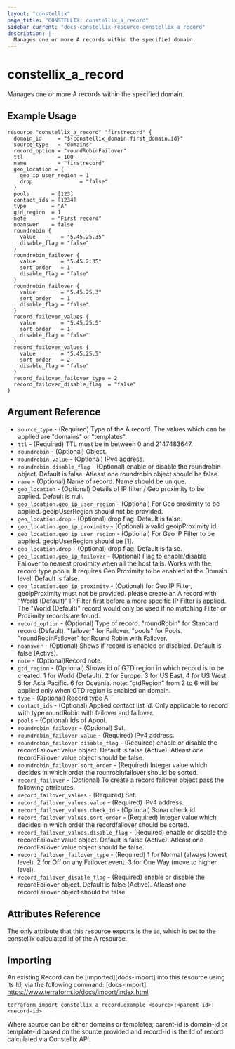 ```yaml
---
layout: "constellix"
page_title: "CONSTELLIX: constellix_a_record"
sidebar_current: "docs-constellix-resource-constellix_a_record"
description: |-
  Manages one or more A records within the specified domain.
---
```


# constellix_a_record
Manages one or more A records within the specified domain.

## Example Usage ##

```hcl
resource "constellix_a_record" "firstrecord" {
  domain_id     = "${constellix_domain.first_domain.id}"
  source_type   = "domains"
  record_option = "roundRobinFailover"
  ttl           = 100
  name          = "firstrecord"
  geo_location = {
    geo_ip_user_region = 1
    drop               = "false"
  }
  pools       = [123]
  contact_ids = [1234]
  type        = "A"
  gtd_region  = 1
  note        = "First record"
  noanswer    = false
  roundrobin {
    value        = "5.45.25.35"
    disable_flag = "false"
  }
  roundrobin_failover {
    value        = "5.45.2.35"
    sort_order   = 1
    disable_flag = "false"
  }
  roundrobin_failover {
    value        = "5.45.25.3"
    sort_order   = 1
    disable_flag = "false"
  }
  record_failover_values {
    value        = "5.45.25.5"
    sort_order   = 1
    disable_flag = "false"
  }
  record_failover_values {
    value        = "5.45.25.5"
    sort_order   = 2
    disable_flag = "false"
  }
  record_failover_failover_type = 2
  record_failover_disable_flag  = "false"
}

```

## Argument Reference ##
* `source_type` - (Required) Type of the A record. The values which can be applied are "domains" or "templates".
* `ttl` - (Required) TTL must be in between 0 and 2147483647.
* `roundrobin` - (Optional) Object.
* `roundrobin.value` - (Optional) IPv4 address.
* `roundrobin.disable_flag` - (Optional) enable or disable the roundrobin object. Default is false. Atleast one roundrobin object should be false.
* `name` - (Optional) Name of record. Name should be unique.
* `geo_location` - (Optional) Details of IP filter / Geo proximity to be applied. Default is null.
* `geo_location.geo_ip_user_region` - (Optional) For Geo proximity to be applied. geoipUserRegion should not be provided.
* `geo_location.drop` - (Optional) drop flag. Default is false.
* `geo_location.geo_ip_proximity` - (Optional) a valid geoipProximity id.
* `geo_location.geo_ip_user_region` - (Optional) For Geo IP Filter to be applied. geoipUserRegion should be [1].
* `geo_location.drop` - (Optional) drop flag. Default is false.
* `geo_location.geo_ip_failover` - (Optional) Flag to enable/disable Failover to nearest proximity when all the host fails. Works with the record type pools. It requires Geo Proximity to be enabled at the Domain level. Default is false. 
* `geo_location.geo_ip_proximity` - (Optional) for Geo IP Filter, geoipProximity must not be provided. please create an A record with "World (Default)" IP Filter first before a more specific IP Filter is applied. The "World (Default)" record would only be used if no matching Filter or Proximity records are found.
* `record_option` - (Optional) Type of record. "roundRobin" for Standard record (Default). "failover" for Failover. "pools" for Pools. "roundRobinFailover" for Round Robin with Failover.
* `noanswer` - (Optional) Shows if record is enabled or disabled. Default is false (Active).
* `note` - (Optional)Record note.
* `gtd_region` - (Optional) Shows id of GTD region in which record is to be created. 1 for World (Default). 2 for Europe. 3 for US East. 4 for US West. 5 for Asia Pacific. 6 for Oceania. note: "gtdRegion" from 2 to 6 will be applied only when GTD region is enabled on domain.
* `type` - (Optional) Record type A.
* `contact_ids` - (Optional) Applied contact list id. Only applicable to record with type roundRobin with failover and failover.
* `pools` - (Optional) Ids of Apool.
* `roundrobin_failover` - (Optional) Set.
* `roundrobin_failover.value` - (Required) IPv4 address.
* `roundrobin_failover.disable_flag` - (Required) enable or disable the recordFailover value object. Default is false (Active). Atleast one recordFailover value object should be false.
* `roundrobin_failover.sort_order` - (Required) Integer value which decides in which order the rounrobinfailover should be sorted.
* `record_failover` - (Optional) To create a record failover object pass the following attributes.
* `record_failover_values` - (Required) Set. 
* `record_failover_values.value` - (Required) IPv4 address.
* `record_failover_values.check_id` - (Optional) Sonar check id.
* `record_failover_values.sort_order` - (Required) Integer value which decides in which order the recordfailover should be sorted.
* `record_failover_values.disable_flag` - (Required) enable or disable the recordFailover value object. Default is false (Active). Atleast one recordFailover value object should be false.
* `record_failover_failover_type` - (Required) 1 for Normal (always lowest level). 2 for Off on any Failover event. 3 for One Way (move to higher level).
* `record_failover_disable_flag` - (Required) enable or disable the recordFailover object. Default is false (Active). Atleast one recordFailover object should be false.

## Attributes Reference
The only attribute that this resource exports is the `id`, which is set to the constellix calculated id of the A resource.

## Importing ##

An existing Record can be [imported][docs-import] into this resource using its Id, via the following command:
[docs-import]: https://www.terraform.io/docs/import/index.html


```
terraform import constellix_a_record.example <source>:<parent-id>:<record-id>
```

Where source can be either domains or templates; parent-id is domain-id or template-id based on the source provided and record-id is the Id of record calculated via Constellix API.